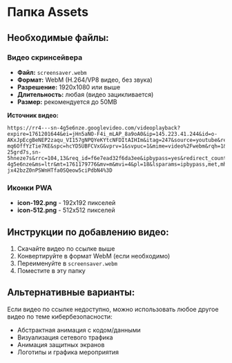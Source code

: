 # Папка Assets

## Необходимые файлы:

### Видео скринсейвера
- **Файл:** `screensaver.webm`
- **Формат:** WebM (H.264/VP8 видео, без звука)
- **Разрешение:** 1920x1080 или выше
- **Длительность:** любая (видео зацикливается)
- **Размер:** рекомендуется до 50MB

**Источник видео:** 
```
https://rr4---sn-4g5e6nze.googlevideo.com/videoplayback?expire=1761201644&ei=jHn5aNO-F4i_mLAP_8a9oA0&ip=145.223.41.244&id=o-AKxJpEcgBeNEP2zaqu_VI157gNPQYeKYtcNFDItAIHIm&itag=247&source=youtube&requiressl=yes&xpc=EgVo2aDSNQ%3D%3D&rms=au%2Cau&bui=ATw7iSUSHVF8451FEJh3HXMn_d_KzB6Dl9jiqJCHoNoHPdkQWK0WH5EPkwk2eKLLo-mq6OffYzTie7KE&spc=hcYD5UBFCVxG&vprv=1&svpuc=1&mime=video%2Fwebm&rqh=1&gir=yes&clen=13097933&dur=137.637&lmt=1639665634600123&keepalive=yes&fexp=24350737,24350827,24351316,24351318,24351528,24352157,24352916,24352918,24352919,24352960,24353009,24353011,24353012,24353029,24353031,24353127,24353223,24353225,24353287,24353289,24353290,24353701,24353703,24353795,24353797,24353798,24354007,24354009,24354055,24354057,24354131,24354133,51552689,51565115,51565681,51580968&c=ANDROID&txp=4432434&sparams=expire%2Cei%2Cip%2Cid%2Citag%2Csource%2Crequiressl%2Cxpc%2Cbui%2Cspc%2Cvprv%2Csvpuc%2Cmime%2Crqh%2Cgir%2Cclen%2Cdur%2Clmt&sig=AJfQdSswRQIgf6QzO592rLt1B47BP4MrbnECoVUXu3bDWWmD6DH8dagCIQDQCjpSGM8Y3it9l3zCXg760nXmPznCB8X6JAGJycxrbQ%3D%3D&rm=sn-25grd7s,sn-5hneze7s&rrc=104,13&req_id=f6e7ead32f6da3ee&ipbypass=yes&redirect_counter=2&cms_redirect=yes&cmsv=e&met=1761180055,&mh=1N&mip=188.166.54.87&mm=39&mn=sn-4g5e6nze&ms=ltr&mt=1761179776&mv=m&mvi=4&pl=18&lsparams=ipbypass,met,mh,mip,mm,mn,ms,mv,mvi,pl,rms&lsig=APaTxxMwRgIhAMx4qVzF77SVzfJcss86nTm_lkA289orRGjNM7rYx4C3AiEAhTp_QoH9GHI-jx42bzZ0nPSWnHTfa0SQeow5ciPdbN4%3D
```

### Иконки PWA
- **icon-192.png** - 192x192 пикселей
- **icon-512.png** - 512x512 пикселей

## Инструкции по добавлению видео:

1. Скачайте видео по ссылке выше
2. Конвертируйте в формат WebM (если необходимо)
3. Переименуйте в `screensaver.webm`
4. Поместите в эту папку

## Альтернативные варианты:

Если видео по ссылке недоступно, можно использовать любое другое видео по теме кибербезопасности:
- Абстрактная анимация с кодом/данными
- Визуализация сетевого трафика
- Анимация защитных экранов
- Логотипы и графика мероприятия
